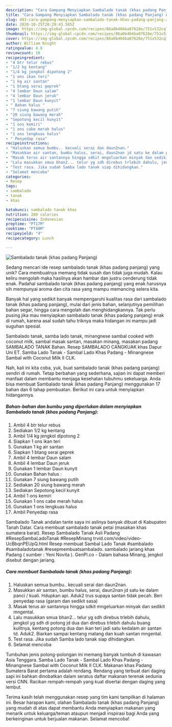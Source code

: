```yaml
---
description: "Cara Gampang Menyiapkan Sambalado tanak (khas padang Panjang) Anti Gagal"
title: "Cara Gampang Menyiapkan Sambalado tanak (khas padang Panjang) Anti Gagal"
slug: 493-cara-gampang-menyiapkan-sambalado-tanak-khas-padang-panjang-anti-gagal
date: 2020-10-25T20:29:43.585Z
image: https://img-global.cpcdn.com/recipes/86a0b404ba07628e/751x532cq70/sambalado-tanak-khas-padang-panjang-foto-resep-utama.jpg
thumbnail: https://img-global.cpcdn.com/recipes/86a0b404ba07628e/751x532cq70/sambalado-tanak-khas-padang-panjang-foto-resep-utama.jpg
cover: https://img-global.cpcdn.com/recipes/86a0b404ba07628e/751x532cq70/sambalado-tanak-khas-padang-panjang-foto-resep-utama.jpg
author: William Knight
ratingvalue: 4.8
reviewcount: 10
recipeingredient:
- "4 btr telur rebus"
- "1/2 kg kentang"
- "1/4 kg jengkol dipotong 2"
- "1 ons ikan teri"
- "1 kg air santan"
- "1 btang serai geprek"
- "4 lembar Daun salam"
- "4 lembar Daun jeruk"
- "1 lembar Daun kunyit"
- " Bahan halus "
- "7 siung bawang putih"
- "20 siung bawang merah"
- "Sepotong kecil kunyit"
- "1 ons kemiri"
- "1 ons cabe merah halus"
- "1 ons lengkuas halus"
- " Penyedap rasa"
recipeinstructions:
- "Haluskan semua bumbu.. kecuali serai dan daun2nan."
- "Masukkan air santan, bumbu halus, serai, daun2nan jd satu ke dalam panci / kuali. Hdupkan api. Aduk2 trus supaya santan tidak pecah. Beri penyedap rasa (garam dan sedikit sasa)"
- "Masak terus air santannya hingga sdkit mngeluarkan minyak dan sedikit mngental."
- "Lalu masukkan smua bhan2... telur yg sdh direbus trlebih dahulu, jengkol yg sdh di potong jd dua dan direbus trlebih dahulu buang kulitnya, kentang potong dua dan ikan teri jadi satu kedalam air santan td. Aduk2. Biarkan sampai kentang matang dan kuah santan mngental."
- "Test rasa. Jika sudah Samba lado tanak siap dihidangkan."
- "Selamat mencoba"
categories:
- Resep
tags:
- sambalado
- tanak
- khas

katakunci: sambalado tanak khas 
nutrition: 269 calories
recipecuisine: Indonesian
preptime: "PT17M"
cooktime: "PT40M"
recipeyield: "4"
recipecategory: Lunch

---
```



![Sambalado tanak (khas padang Panjang)](https://img-global.cpcdn.com/recipes/86a0b404ba07628e/751x532cq70/sambalado-tanak-khas-padang-panjang-foto-resep-utama.jpg)

Sedang mencari ide resep sambalado tanak (khas padang panjang) yang unik? Cara membuatnya memang tidak susah dan tidak juga mudah. Kalau keliru mengolah maka hasilnya akan hambar dan justru cenderung tidak enak. Padahal sambalado tanak (khas padang panjang) yang enak harusnya sih mempunyai aroma dan cita rasa yang mampu memancing selera kita.

Banyak hal yang sedikit banyak mempengaruhi kualitas rasa dari sambalado tanak (khas padang panjang), mulai dari jenis bahan, selanjutnya pemilihan bahan segar, hingga cara mengolah dan menghidangkannya. Tak perlu pusing jika mau menyiapkan sambalado tanak (khas padang panjang) enak di rumah, karena asal sudah tahu triknya maka hidangan ini mampu jadi suguhan spesial.

Sambalado tanak, samba lado tanak, minangnese sambal cooked with coconut milk, sambal masak santan, masakan minang, masakan padang SAMBALADO TANAK Bahan. Resep SAMBALADO CANGKUAK khas Dapur Uni ET. Samba Lado Tanak - Sambal Lado Khas Padang - Minangnese Sambal with Coconut Milk II CLK.


Nah, kali ini kita coba, yuk, buat sambalado tanak (khas padang panjang) sendiri di rumah. Tetap berbahan yang sederhana, sajian ini dapat memberi manfaat dalam membantu menjaga kesehatan tubuhmu sekeluarga. Anda bisa membuat Sambalado tanak (khas padang Panjang) menggunakan 17 bahan dan 6 tahap pembuatan. Berikut ini cara untuk menyiapkan hidangannya.

<!--inarticleads1-->

##### Bahan-bahan dan bumbu yang diperlukan dalam menyiapkan Sambalado tanak (khas padang Panjang):

1. Ambil 4 btr telur rebus
1. Sediakan 1/2 kg kentang
1. Ambil 1/4 kg jengkol dipotong 2
1. Siapkan 1 ons ikan teri
1. Gunakan 1 kg air santan
1. Siapkan 1 btang serai geprek
1. Ambil 4 lembar Daun salam
1. Ambil 4 lembar Daun jeruk
1. Gunakan 1 lembar Daun kunyit
1. Gunakan  Bahan halus :
1. Gunakan 7 siung bawang putih
1. Sediakan 20 siung bawang merah
1. Sediakan Sepotong kecil kunyit
1. Ambil 1 ons kemiri
1. Gunakan 1 ons cabe merah halus
1. Gunakan 1 ons lengkuas halus
1. Ambil  Penyedap rasa


Sambalado Tanak andalan tante saya ini aslinya banyak dibuat di Kabupaten Tanah Datar. Cara membuat sambalado tanak petai (masakan khas sumatera barat). Resep Sambalado Tanak Asli Padang #ResepSambaLadoTanak #ResepMinang trvid.com/video/video-UcBbqnPEUpQ.html Resep membuat Sambal Lado Tanak #sambalado #sambaladotanak #resepmembuatsambalado. sambalado jariang khas Padang ( sumber : Yeni Novita ). GenPI.co - Dalam bahasa Minang, jengkol disebut dengan jariang. 

<!--inarticleads2-->

##### Cara membuat Sambalado tanak (khas padang Panjang):

1. Haluskan semua bumbu.. kecuali serai dan daun2nan.
1. Masukkan air santan, bumbu halus, serai, daun2nan jd satu ke dalam panci / kuali. Hdupkan api. Aduk2 trus supaya santan tidak pecah. Beri penyedap rasa (garam dan sedikit sasa)
1. Masak terus air santannya hingga sdkit mngeluarkan minyak dan sedikit mngental.
1. Lalu masukkan smua bhan2... telur yg sdh direbus trlebih dahulu, jengkol yg sdh di potong jd dua dan direbus trlebih dahulu buang kulitnya, kentang potong dua dan ikan teri jadi satu kedalam air santan td. Aduk2. Biarkan sampai kentang matang dan kuah santan mngental.
1. Test rasa. Jika sudah Samba lado tanak siap dihidangkan.
1. Selamat mencoba


Tumbuhan jenis polong-polongan ini memang banyak tumbuh di kawasan Asia Tenggara. Samba Lado Tanak - Sambal Lado Khas Padang - Minangnese Sambal with Coconut Milk II CLK. Makanan khas Padang Sumatera Barat pertama adalah rendang. Rendang yang terbuat dari daging sapi ini bahkan dinobatkan dalam seratus daftar makanan terenak sedunia versi CNN. Racikan rempah-rempah yang kuat disertai dengan daging yang lembut. 

Terima kasih telah menggunakan resep yang tim kami tampilkan di halaman ini. Besar harapan kami, olahan Sambalado tanak (khas padang Panjang) yang mudah di atas dapat membantu Anda menyiapkan makanan yang menarik untuk keluarga/teman ataupun menjadi inspirasi bagi Anda yang berkeinginan untuk berjualan makanan. Selamat mencoba!
